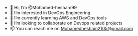 - 👋 Hi, I’m @Mohamed-hesham99
- 👀 I’m interested in DevOps Engineering
- 🌱 I’m currently learning AWS and DevOps tools
- 💞️ I’m looking to collaborate on Devops related projects
- 📫 You can reach me on Mohamedhesham2105@gmail.com

<!---
Mohamed-hesham99/Mohamed-hesham99 is a ✨ special ✨ repository because its `README.md` (this file) appears on your GitHub profile.
You can click the Preview link to take a look at your changes.
--->
